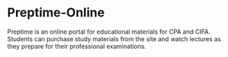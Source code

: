 # Preptime-Online
Preptime is an online portal for educational materials for CPA and CIFA. Students can purchase study materials from the site and watch lectures as they prepare for their professional examinations. 
